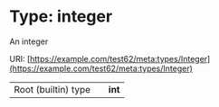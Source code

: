 
# Type: integer


An integer

URI: [https://example.com/test62/meta:types/Integer](https://example.com/test62/meta:types/Integer)

|  |  |  |
| --- | --- | --- |
| Root (builtin) type | | **int** |
